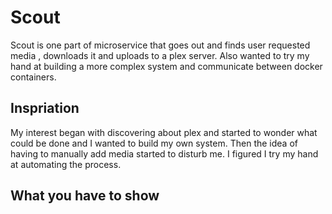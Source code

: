 # Scout
Scout is one part of microservice that goes out and finds user requested media , downloads it and uploads to a plex server. Also wanted to try my hand at building a 
more complex system and communicate between docker containers.


## Inspriation 
My interest began with discovering about plex and started to wonder what could be done and I wanted to build my own system. Then the idea of having to manually 
add media started to disturb me. I figured I try my hand at automating the process.


## What you have to show

